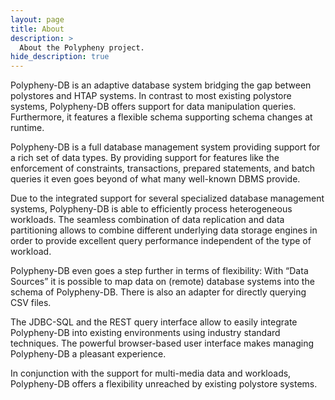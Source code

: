 ```yaml
---
layout: page
title: About
description: >
  About the Polypheny project.
hide_description: true
---
```


Polypheny-DB is an adaptive database system bridging the gap between polystores and HTAP systems. In contrast to most existing polystore systems, Polypheny-DB offers support for data manipulation queries. Furthermore, it features a flexible schema supporting schema changes at runtime.

Polypheny-DB is a full database management system providing support for a rich set of data types. By providing support for features like the enforcement of constraints, transactions, prepared statements, and batch queries it even goes beyond of what many well-known DBMS provide.

Due to the integrated support for several specialized database management systems, Polypheny-DB is able to efficiently process heterogeneous workloads. The seamless combination of data replication and data partitioning allows to combine different underlying data storage engines in order to provide excellent query performance independent of the type of workload.

Polypheny-DB even goes a step further in terms of flexibility: With “Data Sources” it is possible to map data on (remote) database systems into the schema of Polypheny-DB. There is also an adapter for directly querying CSV files. 

The JDBC-SQL and the REST query interface allow to easily integrate Polypheny-DB into existing environments using industry standard techniques. The powerful browser-based user interface makes managing Polypheny-DB a pleasant experience. 

In conjunction with the support for multi-media data and workloads, Polypheny-DB offers a flexibility unreached by existing polystore systems.
